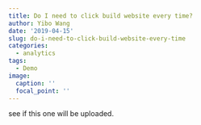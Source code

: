```yaml
---
title: Do I need to click build website every time?
author: Yibo Wang
date: '2019-04-15'
slug: do-i-need-to-click-build-website-every-time
categories:
  - analytics
tags:
  - Demo
image:
  caption: ''
  focal_point: ''
---
```


see if this one will be uploaded.
